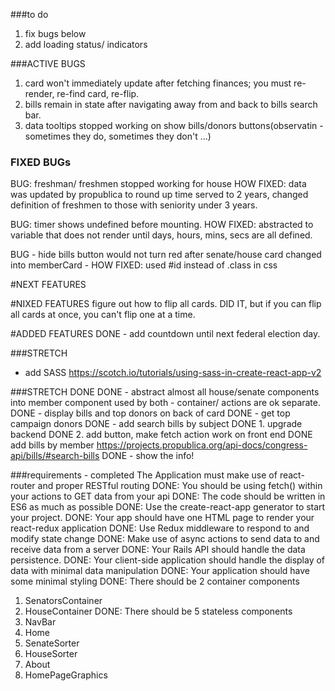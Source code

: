 ###to do

1. fix bugs below
2. add loading status/ indicators



###ACTIVE BUGS
1. card won't immediately update after fetching finances; you must re-render, re-find card, re-flip.
2. bills remain in state after navigating away from and back to bills search bar.
3. data tooltips stopped working on show bills/donors buttons(observatin - sometimes they do, sometimes they don't ...)


### FIXED BUGs
BUG: freshman/ freshmen stopped working for house
HOW FIXED: data was updated by propublica to round up time served to 2 years, changed definition of freshmen to those with seniority under 3 years.

BUG: timer shows undefined before mounting.
HOW FIXED: abstracted to variable that does not render until days, hours, mins, secs are all defined.


BUG - hide bills button would not turn red after senate/house card changed into memberCard -
HOW FIXED: used #id instead of .class in css


#NEXT FEATURES


#NIXED FEATURES
figure out how to flip all cards.  DID IT, but if you can flip all cards at once, you can't flip one at a time.

#ADDED FEATURES
DONE - add countdown until next federal election day.


###STRETCH
* add SASS https://scotch.io/tutorials/using-sass-in-create-react-app-v2


###STRETCH DONE
DONE - abstract almost all house/senate components into member component used by both - container/ actions are ok separate.
DONE - display bills and top donors on back of card
DONE - get top campaign donors
DONE - add search bills by subject
DONE 1. upgrade backend
DONE 2. add button, make fetch action work on front end
DONE add bills by member
https://projects.propublica.org/api-docs/congress-api/bills/#search-bills
DONE - show the info!


###requirements - completed
The Application must make use of react-router and proper RESTful routing
DONE: You should be using fetch() within your actions to GET data from your api
DONE: The code should be written in ES6 as much as possible
DONE: Use the create-react-app generator to start your project.
DONE: Your app should have one HTML page to render your react-redux application
DONE: Use Redux middleware to respond to and modify state change
DONE: Make use of async actions to send data to and receive data from a server
DONE: Your Rails API should handle the data persistence.
DONE: Your client-side application should handle the display of data with minimal data manipulation
DONE: Your application should have some minimal styling
DONE: There should be 2 container components
1. SenatorsContainer
2. HouseContainer
DONE: There should be 5 stateless components
1. NavBar
2. Home
3. SenateSorter
4. HouseSorter
5. About
6. HomePageGraphics
